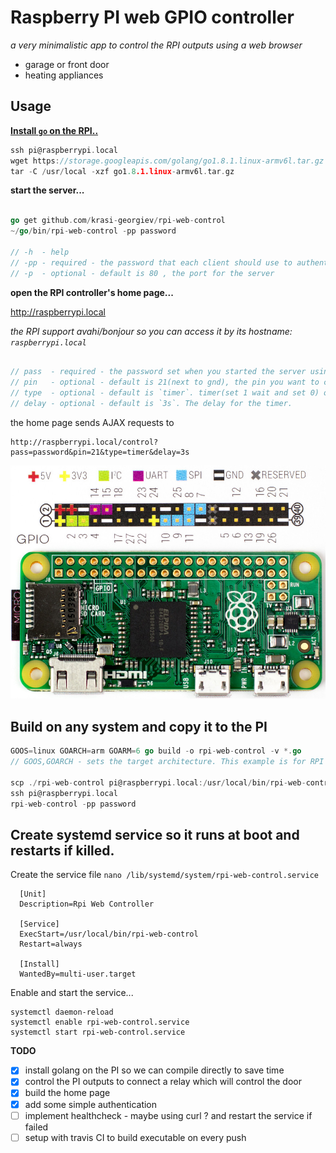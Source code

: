 # Raspberry PI web GPIO controller 
*a very minimalistic app to control the RPI outputs using a web browser*
  * garage or front door
  * heating appliances

## Usage

  **[Install `go` on the RPI..](https://golang.org/doc/install)**
  ```go
  ssh pi@raspberrypi.local
  wget https://storage.googleapis.com/golang/go1.8.1.linux-armv6l.tar.gz
  tar -C /usr/local -xzf go1.8.1.linux-armv6l.tar.gz
  ```
  **start the server...** 
  ```go
  
  go get github.com/krasi-georgiev/rpi-web-control
  ~/go/bin/rpi-web-control -pp password
  
  // -h  - help
  // -pp - required - the password that each client should use to authenticate
  // -p  - optional - default is 80 , the port for the server
  ```

  **open the RPI controller's home page...**
  
  http://raspberrypi.local

  *the RPI support avahi/bonjour so you can access it by its hostname: `raspberrypi.local`*

  ```go
  
  // pass  - required - the password set when you started the server using -pp
  // pin   - optional - default is 21(next to gnd), the pin you want to control
  // type  - optional - default is `timer`. timer(set 1 wait and set 0) or toggle(toggle between 1 and 0)
  // delay - optional - default is `3s`. The delay for the timer.
  ```
  the home page sends AJAX requests to 
```
http://raspberrypi.local/control?pass=password&pin=21&type=timer&delay=3s
```

![RPI pinout](/pizeropinout.jpg)

  
## Build on any system and copy it to the PI
  ```go
  GOOS=linux GOARCH=arm GOARM=6 go build -o rpi-web-control -v *.go
  // GOOS,GOARCH - sets the target architecture. This example is for RPI Zero

  scp ./rpi-web-control pi@raspberrypi.local:/usr/local/bin/rpi-web-control
  ssh pi@raspberrypi.local
  rpi-web-control -pp password
  ```


## Create systemd service so it runs at boot and restarts if killed.

  Create the service file
  `nano /lib/systemd/system/rpi-web-control.service`

```
  [Unit]
  Description=Rpi Web Controller

  [Service]
  ExecStart=/usr/local/bin/rpi-web-control
  Restart=always

  [Install]
  WantedBy=multi-user.target
```

 Enable and start the service...

 ```
 systemctl daemon-reload
 systemctl enable rpi-web-control.service
 systemctl start rpi-web-control.service
 ```

**TODO**

- [x] install golang on the PI so we can compile directly to save time  
- [x] control the PI outputs to connect a relay which will control the door
- [x] build the home page
- [x] add some simple authentication
- [ ] implement healthcheck - maybe using curl ? and restart the service if failed
- [ ] setup with travis CI to build executable on every push
